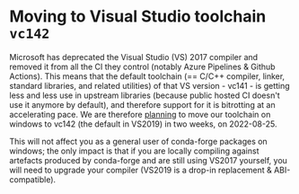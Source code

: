 # Moving to Visual Studio toolchain `vc142`

Microsoft has deprecated the Visual Studio (VS) 2017 compiler and
removed it from all the CI they control (notably Azure Pipelines &
Github Actions). This means that the default toolchain (== C/C++
compiler, linker, standard libraries, and related utilities) of that VS
version - vc141 - is getting less and less use in upstream libraries
(because public hosted CI doesn't use it anymore by default), and
therefore support for it is bitrotting at an accelerating pace. We are
therefore
[planning](https://github.com/conda-forge/conda-forge-pinning-feedstock/pull/3167)
to move our toolchain on windows to vc142 (the default in VS2019) in two
weeks, on 2022-08-25.

This will not affect you as a general user of conda-forge packages on
windows; the only impact is that if you are locally compiling against
artefacts produced by conda-forge and are still using VS2017 yourself,
you will need to upgrade your compiler (VS2019 is a drop-in replacement
& ABI-compatible).
